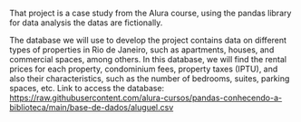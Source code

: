 That project is a case study from the Alura course, using the pandas library for data analysis the datas are fictionally.

The database we will use to develop the project contains data on different types of properties in Rio de Janeiro, such as apartments, houses, and commercial spaces, among others.
In this database, we will find the rental prices for each property, condominium fees, property taxes (IPTU), and also their characteristics, such as the number of bedrooms, suites, parking spaces, etc.
Link to access the database: https://raw.githubusercontent.com/alura-cursos/pandas-conhecendo-a-biblioteca/main/base-de-dados/aluguel.csv
